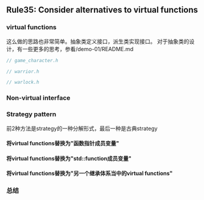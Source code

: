 ## Rule35: Consider alternatives to virtual functions

### virtual functions

这么做的思路也非常简单。抽象类定义接口，派生类实现接口。
对于抽象类的设计，有一些更多的思考，参看/demo-01/README.md

```cpp
// game_character.h

// warrior.h

// warlock.h
```


### Non-virtual interface

### Strategy pattern

前2种方法是strategy的一种分解形式，最后一种是古典strategy

#### 将virtual functions替换为"函数指针成员变量"

#### 将virtual functions替换为"std::function成员变量"

#### 将virtual functions替换为"另一个继承体系当中的virtual functions"

### 总结
